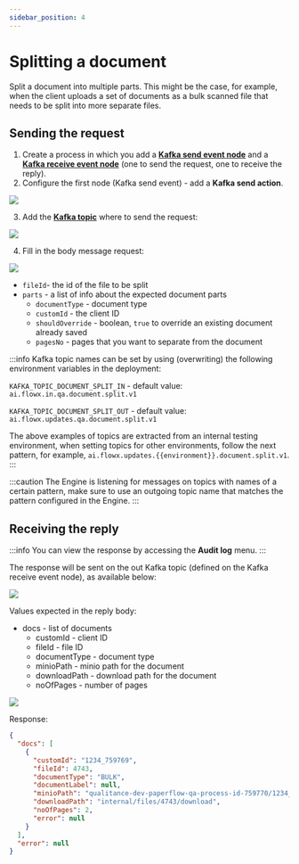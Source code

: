 ```yaml
---
sidebar_position: 4
---
```


# Splitting a document

Split a document into multiple parts. This might be the case, for example, when the client uploads a set of documents as a bulk scanned file that needs to be split into more separate files.


## Sending the request

1. Create a process in which you add a [**Kafka send event node**](../../../../../building-blocks/node/message-send-received-task-node.md#configuring-a-message-send-task-node) and a [**Kafka receive event node**](../../../../../building-blocks/node/message-send-received-task-node.md#configuring-a-message-receive-task-node) (one to send the request, one to receive the reply).
2. Configure the first node (Kafka send event) - add a **Kafka send action**.

![](https://s3.eu-west-1.amazonaws.com/docx.flowx.ai/2.13/kafka_split_action.png)

3. Add the [**Kafka topic**](../../../plugins-setup-guide/documents-plugin-setup/documents-plugin-setup.md#kafka-configuration) where to send the request:

![](https://s3.eu-west-1.amazonaws.com/docx.flowx.ai/2.13/kafka_split_topic.png)

4. Fill in the body message request:

![](https://s3.eu-west-1.amazonaws.com/docx.flowx.ai/2.13/split_doc_body.png)

* `fileId`- the id of the file to be split
* `parts` - a list of info about the expected document parts
  * `documentType` - document type
  * `customId` - the client ID
  * `shouldOverride` - boolean, `true` to override an existing document already saved
  * `pagesNo` - pages that you want to separate from the document

:::info
Kafka topic names can be set by using (overwriting) the following environment variables in the deployment:

`KAFKA_TOPIC_DOCUMENT_SPLIT_IN` - default value: `ai.flowx.in.qa.document.split.v1`

`KAFKA_TOPIC_DOCUMENT_SPLIT_OUT` - default value: `ai.flowx.updates.qa.document.split.v1`

The above examples of topics are extracted from an internal testing environment, when setting topics for other environments, follow the next pattern, for example, `ai.flowx.updates.{{environment}}.document.split.v1`.
:::

:::caution
The Engine is listening for messages on topics with names of a certain pattern, make sure to use an outgoing topic name that matches the pattern configured in the Engine.
:::

## Receiving the reply

:::info
You can view the response by accessing the **Audit log** menu.
:::


The response will be sent on the out Kafka topic (defined on the Kafka receive event node), as available below:

![](https://s3.eu-west-1.amazonaws.com/docx.flowx.ai/2.13/split_updates.png)

Values expected in the reply body:

* docs - list of documents
  * customId - client ID
  * fileId - file ID
  * documentType - document type
  * minioPath - minio path for the document
  * downloadPath - download path for the document
  * noOfPages - number of pages

![](https://s3.eu-west-1.amazonaws.com/docx.flowx.ai/2.13/split_doc_reply.png)

Response:

```json
{
  "docs": [
    {
      "customId": "1234_759769",
      "fileId": 4743,
      "documentType": "BULK",
      "documentLabel": null,
      "minioPath": "qualitance-dev-paperflow-qa-process-id-759770/1234_759769/4743_BULK.pdf",
      "downloadPath": "internal/files/4743/download",
      "noOfPages": 2,
      "error": null
    }
  ],
  "error": null
}
```